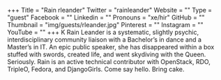 +++
Title = "Rain rleander"
Twitter = "rainleander"
Website = ""
Type = "guest"
Facebook = ""
Linkedin = ""
Pronouns = "xe/hir"
GitHub = ""
Thumbnail = "img/guests/rleander.jpg"
Pinterest = ""
Instagram = ""
YouTube = ""
+++
K Rain Leander is a systematic, slightly psychic, interdisciplinary community liaison with a Bachelor’s in dance and a Master’s in IT. An epic public speaker, she has disappeared within a box stuffed with swords, created life, and went skydiving with the Queen. Seriously. Rain is an active technical contributor with OpenStack, RDO, TripleO, Fedora, and DjangoGirls. Come say hello. Bring cake.
